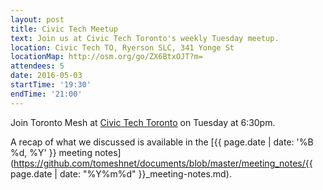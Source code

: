 ```yaml
---
layout: post
title: Civic Tech Meetup
text: Join us at Civic Tech Toronto's weekly Tuesday meetup.
location: Civic Tech TO, Ryerson SLC, 341 Yonge St
locationMap: http://osm.org/go/ZX6BtxOJT?m=
attendees: 5
date: 2016-05-03
startTime: '19:30'
endTime: '21:00'
---
```


Join Toronto Mesh at [Civic Tech Toronto](http://civictech.ca) on Tuesday at 6:30pm.

A recap of what we discussed is available in the [{{ page.date | date: '%B %d, %Y' }} meeting notes](https://github.com/tomeshnet/documents/blob/master/meeting_notes/{{ page.date | date: "%Y%m%d" }}_meeting-notes.md).
